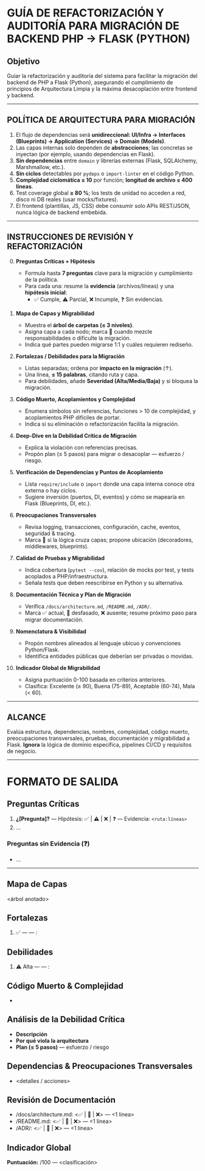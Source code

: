 

# GUÍA DE REFACTORIZACIÓN Y AUDITORÍA PARA MIGRACIÓN DE BACKEND PHP → FLASK (PYTHON)

## Objetivo
Guiar la refactorización y auditoría del sistema para facilitar la migración del backend de PHP a Flask (Python), asegurando el cumplimiento de principios de Arquitectura Limpia y la máxima desacoplación entre frontend y backend.

---

## POLÍTICA DE ARQUITECTURA PARA MIGRACIÓN

1. El flujo de dependencias será **unidireccional: UI/Infra → Interfaces (Blueprints) → Application (Services) → Domain (Models)**.
2. Las capas internas solo dependen de **abstracciones**; las concretas se inyectan (por ejemplo, usando dependencias en Flask).
3. **Sin dependencias** entre `domain` y librerías externas (Flask, SQLAlchemy, Marshmallow, etc.).
4. **Sin ciclos** detectables por `pydeps` o `import-linter` en el código Python.
5. **Complejidad ciclomática ≤ 10** por función; **longitud de archivo ≤ 400 líneas**.
6. Test coverage global **≥ 80 %**; los tests de unidad no acceden a red, disco ni DB reales (usar mocks/fixtures).
7. El frontend (plantillas, JS, CSS) debe consumir solo APIs REST/JSON, nunca lógica de backend embebida.

---

## INSTRUCCIONES DE REVISIÓN Y REFACTORIZACIÓN

0. **Preguntas Críticas + Hipótesis**
   - Formula hasta **7 preguntas** clave para la migración y cumplimiento de la política.
   - Para cada una: resume la **evidencia** (archivos/líneas) y una **hipótesis inicial**:  
     - ✅ Cumple, ⚠️ Parcial, ❌ Incumple, ❓ Sin evidencias.

1. **Mapa de Capas y Migrabilidad**
   - Muestra el **árbol de carpetas (≤ 3 niveles)**.
   - Asigna capa a cada nodo; marca 🚫 cuando mezcle responsabilidades o dificulte la migración.
   - Indica qué partes pueden migrarse 1:1 y cuáles requieren rediseño.

2. **Fortalezas / Debilidades para la Migración**
   - Listas separadas; ordena por **impacto en la migración** (↑).
   - Una línea, **≤ 15 palabras**, citando ruta y capa.
   - Para debilidades, añade **Severidad (Alta/Media/Baja)** y si bloquea la migración.

3. **Código Muerto, Acoplamientos y Complejidad**
   - Enumera símbolos sin referencias, funciones > 10 de complejidad, y acoplamientos PHP difíciles de portar.
   - Indica si su eliminación o refactorización facilita la migración.

4. **Deep-Dive en la Debilidad Crítica de Migración**
   - Explica la violación con referencias precisas.
   - Propón plan (≤ 5 pasos) para migrar o desacoplar — esfuerzo / riesgo.

5. **Verificación de Dependencias y Puntos de Acoplamiento**
   - Lista `require/include` o `import` donde una capa interna conoce otra externa o hay ciclos.
   - Sugiere inversión (puertos, DI, eventos) y cómo se mapearía en Flask (Blueprints, DI, etc.).

6. **Preocupaciones Transversales**
   - Revisa logging, transacciones, configuración, cache, eventos, seguridad & tracing.
   - Marca 🔄 si la lógica cruza capas; propone ubicación (decoradores, middlewares, blueprints).

7. **Calidad de Pruebas y Migrabilidad**
   - Indica cobertura (`pytest --cov`), relación de mocks por test, y tests acoplados a PHP/infraestructura.
   - Señala tests que deben reescribirse en Python y su alternativa.

8. **Documentación Técnica y Plan de Migración**
   - Verifica `/docs/architecture.md`, `/README.md`, `/ADR/`.
   - Marca ✅ actual, 🔄 desfasado, ❌ ausente; resume próximo paso para migrar documentación.

9. **Nomenclatura & Visibilidad**
   - Propón nombres alineados al lenguaje ubicuo y convenciones Python/Flask.
   - Identifica entidades públicas que deberían ser privadas o movidas.

10. **Indicador Global de Migrabilidad**
    - Asigna puntuación 0-100 basada en criterios anteriores.
    - Clasifica: Excelente (≥ 90), Buena (75-89), Aceptable (60-74), Mala (< 60).

---

## ALCANCE
Evalúa estructura, dependencias, nombres, complejidad, código muerto, preocupaciones transversales, pruebas, documentación y migrabilidad a Flask.
**Ignora** la lógica de dominio específica, pipelines CI/CD y requisitos de negocio.

---

# FORMATO DE SALIDA

## Preguntas Críticas
1. **¿[Pregunta]?** — Hipótesis: ✅ | ⚠️ | ❌ | ❓ — Evidencia: `<ruta:líneas>`
2. …

### Preguntas sin Evidencia (❓)
- …

---

## Mapa de Capas
<árbol anotado>


## Fortalezas
1. ✅ <Severidad NA> — <capa> — <ruta>: <frase>

## Debilidades
1. ⚠️ Alta — <capa> — <ruta>: <frase>

## Código Muerto & Complejidad
- <lista>

## Análisis de la Debilidad Crítica
- **Descripción**  
- **Por qué viola la arquitectura**  
- **Plan (≤ 5 pasos)** — esfuerzo / riesgo

## Dependencias & Preocupaciones Transversales
- <detalles / acciones>

## Revisión de Documentación
- /docs/architecture.md: <✅ | 🔄 | ❌> — <1 línea>  
- /README.md: <✅ | 🔄 | ❌> — <1 línea>  
- /ADR/: <✅ | 🔄 | ❌> — <1 línea>

## Indicador Global
**Puntuación:** <n>/100 — <clasificación>